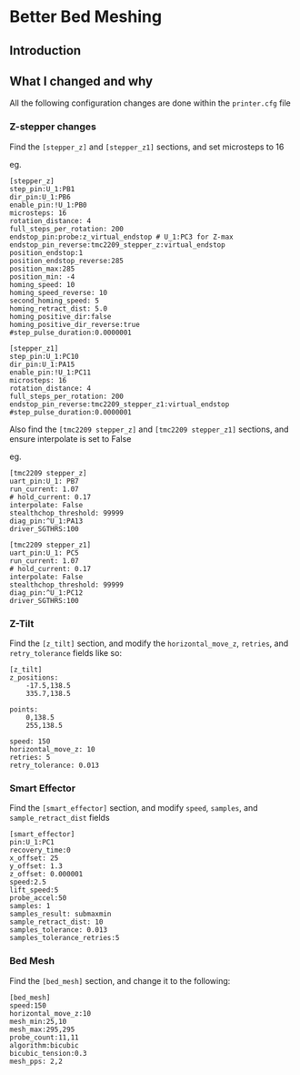 # Better Bed Meshing

## Introduction

## What I changed and why

All the following configuration changes are done within the `printer.cfg` file

### Z-stepper changes

Find the `[stepper_z]` and `[stepper_z1]` sections, and set microsteps to 16

eg.

```
[stepper_z]
step_pin:U_1:PB1
dir_pin:U_1:PB6
enable_pin:!U_1:PB0
microsteps: 16
rotation_distance: 4
full_steps_per_rotation: 200
endstop_pin:probe:z_virtual_endstop # U_1:PC3 for Z-max
endstop_pin_reverse:tmc2209_stepper_z:virtual_endstop
position_endstop:1
position_endstop_reverse:285
position_max:285
position_min: -4
homing_speed: 10
homing_speed_reverse: 10
second_homing_speed: 5
homing_retract_dist: 5.0
homing_positive_dir:false
homing_positive_dir_reverse:true
#step_pulse_duration:0.0000001

[stepper_z1]
step_pin:U_1:PC10
dir_pin:U_1:PA15
enable_pin:!U_1:PC11
microsteps: 16
rotation_distance: 4
full_steps_per_rotation: 200
endstop_pin_reverse:tmc2209_stepper_z1:virtual_endstop
#step_pulse_duration:0.0000001
```

Also find the `[tmc2209 stepper_z]` and `[tmc2209 stepper_z1]` sections, and ensure interpolate is set to False

eg.

```
[tmc2209 stepper_z]
uart_pin:U_1: PB7
run_current: 1.07
# hold_current: 0.17
interpolate: False
stealthchop_threshold: 99999
diag_pin:^U_1:PA13
driver_SGTHRS:100

[tmc2209 stepper_z1]
uart_pin:U_1: PC5
run_current: 1.07
# hold_current: 0.17
interpolate: False
stealthchop_threshold: 99999
diag_pin:^U_1:PC12
driver_SGTHRS:100
```

### Z-Tilt

Find the `[z_tilt]` section, and modify the `horizontal_move_z`, `retries`, and `retry_tolerance` fields like so:

```
[z_tilt]
z_positions:
    -17.5,138.5
    335.7,138.5

points:
    0,138.5
    255,138.5

speed: 150
horizontal_move_z: 10
retries: 5
retry_tolerance: 0.013
```

### Smart Effector

Find the `[smart_effector]` section, and modify `speed`, `samples`, and `sample_retract_dist` fields

```
[smart_effector]
pin:U_1:PC1
recovery_time:0
x_offset: 25
y_offset: 1.3
z_offset: 0.000001
speed:2.5
lift_speed:5
probe_accel:50
samples: 1
samples_result: submaxmin
sample_retract_dist: 10
samples_tolerance: 0.013
samples_tolerance_retries:5
```

### Bed Mesh

Find the `[bed_mesh]` section, and change it to the following:

```
[bed_mesh]
speed:150
horizontal_move_z:10
mesh_min:25,10
mesh_max:295,295
probe_count:11,11
algorithm:bicubic
bicubic_tension:0.3
mesh_pps: 2,2
```
